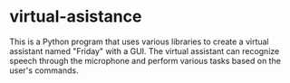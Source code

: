# virtual-asistance
This is a Python program that uses various libraries to create a virtual assistant named "Friday" with a GUI. The virtual assistant can recognize speech through the microphone and perform various tasks based on the user's commands.
